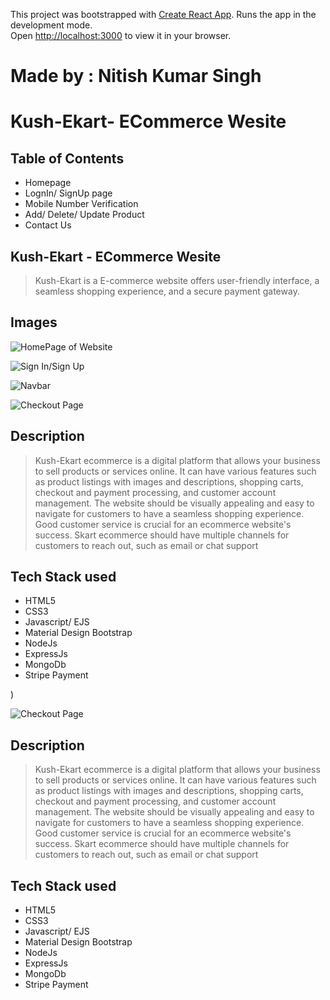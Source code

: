 This project was bootstrapped with [Create React App](https://github.com/facebook/create-react-app).
Runs the app in the development mode.\
Open [http://localhost:3000](http://localhost:3000) to view it in your browser.

# Made by : Nitish Kumar Singh

<h1>Kush-Ekart- ECommerce Wesite</h1>

<h2>Table of Contents</h2>

* Homepage
* LognIn/ SignUp page
* Mobile Number Verification
* Add/ Delete/ Update Product
* Contact Us 

<h2>Kush-Ekart - ECommerce Wesite</h2>

> Kush-Ekart is a E-commerce website offers user-friendly interface, a seamless shopping experience, and a secure payment gateway.

<h2>Images</h2>

![HomePage of Website](https://res.cloudinary.com/ddm7rplpt/image/upload/v1681815423/1_hujy5h.jpg)

![Sign In/Sign Up](https://res.cloudinary.com/ddm7rplpt/image/upload/v1681816035/Untitled_dhdeue_ruaten.jpg)

![Navbar](https://res.cloudinary.com/ddm7rplpt/image/upload/v1681815636/3_fkjzhp.jpg)

![Checkout Page](https://res.cloudinary.com/ddm7rplpt/image/upload/v1681815519/2_lhfupl.jpg)


<h2>Description</h2>

> Kush-Ekart ecommerce is a digital platform that allows your business to sell products or services online. It can have various features such as product listings with images and descriptions, shopping carts, checkout and payment processing, and customer account management. The website should be visually appealing and easy to navigate for customers to have a seamless shopping experience. Good customer service is crucial for an ecommerce website's success. Skart ecommerce should have multiple channels for customers to reach out, such as email or chat support

<h2>Tech Stack used</h2>

* HTML5
* CSS3
* Javascript/ EJS
* Material Design Bootstrap
* NodeJs
* ExpressJs
* MongoDb
* Stripe Payment

)

![Checkout Page](https://res.cloudinary.com/ddm7rplpt/image/upload/v1681815519/2_lhfupl.jpg)


<h2>Description</h2>

> Kush-Ekart ecommerce is a digital platform that allows your business to sell products or services online. It can have various features such as product listings with images and descriptions, shopping carts, checkout and payment processing, and customer account management. The website should be visually appealing and easy to navigate for customers to have a seamless shopping experience. Good customer service is crucial for an ecommerce website's success. Skart ecommerce should have multiple channels for customers to reach out, such as email or chat support

<h2>Tech Stack used</h2>

* HTML5
* CSS3
* Javascript/ EJS
* Material Design Bootstrap
* NodeJs
* ExpressJs
* MongoDb
* Stripe Payment

